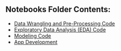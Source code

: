 ## **Notebooks Folder Contents**: 
* [Data Wrangling and Pre-Processing Code](https://github.com/akthammomani/AI_Powered_Recipe_Recommender/tree/main/Notebooks/Data_Wrangling_Pre_Processing)
* [Exploratory Data Analysis (EDA) Code](https://github.com/akthammomani/AI_Powered_Recipe_Recommender/tree/main/Notebooks/EDA)
* [Modeling Code](https://github.com/akthammomani/AI_Powered_Recipe_Recommender/tree/main/Notebooks/Modeling)
* [App Development](https://github.com/akthammomani/AI_Powered_Recipe_Recommender/tree/main/App)
